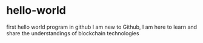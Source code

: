 # hello-world
first hello world program in github
I am new to Github, I am here to learn and share the understandings of blockchain technologies

